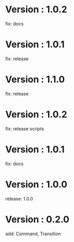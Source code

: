 # Version : 1.0.2

fix: docs

# Version : 1.0.1

fix: release

# Version : 1.1.0

fix: release

# Version : 1.0.2

fix: release scripts

# Version : 1.0.1

fix: docs

# Version : 1.0.0

release: 1.0.0

# Version : 0.2.0

add: Command, Transition

